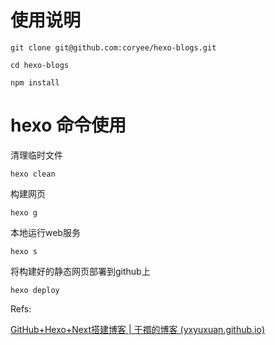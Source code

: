 # 使用说明

```shell
git clone git@github.com:coryee/hexo-blogs.git

cd hexo-blogs

npm install
```



# hexo 命令使用

清理临时文件

`hexo clean`

构建网页

`hexo g`

本地运行web服务

`hexo s`

将构建好的静态网页部署到github上

`hexo deploy`



Refs:

[GitHub+Hexo+Next搭建博客 | 于禤的博客 (yxyuxuan.github.io)](https://yxyuxuan.github.io/2019/07/16/GitHub-Hexo-Next搭建博客/)